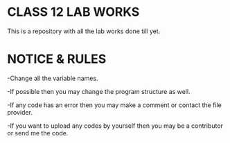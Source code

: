 # CLASS 12 LAB WORKS

This is a repository with all the lab works done till yet.

# NOTICE & RULES

-Change all the variable names.

-If possible then you may change the program structure as well.

-If any code has an error then you may make a comment or contact the file provider.

-If you want to upload any codes by yourself then you may be a contributor or send me the code.
 

